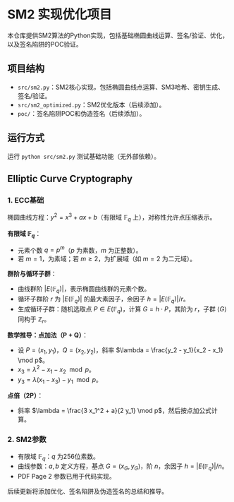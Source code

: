 # SM2 实现优化项目

本仓库提供SM2算法的Python实现，包括基础椭圆曲线运算、签名/验证、优化，以及签名陷阱的POC验证。

## 项目结构
- `src/sm2.py`：SM2核心实现，包括椭圆曲线点运算、SM3哈希、密钥生成、签名/验证。
- `src/sm2_optimized.py`：SM2优化版本（后续添加）。
- `poc/`：签名陷阱POC和伪造签名（后续添加）。

## 运行方式
运行 `python src/sm2.py` 测试基础功能（无外部依赖）。

## Elliptic Curve Cryptography

### 1. ECC基础
椭圆曲线方程：$y^2 = x^3 + a x + b$（有限域 $\mathbb{F}_q$ 上），对称性允许点压缩表示。

**有限域 $\mathbb{F}_q$**：
- 元素个数 $q = p^m$（$p$ 为素数，$m$ 为正整数）。
- 若 $m = 1$，为素域；若 $m \geq 2$，为扩展域（如 $m = 2$ 为二元域）。

**群阶与循环子群**：
- 曲线群阶 $|E(\mathbb{F}_q)|$，表示椭圆曲线群的元素个数。
- 循环子群阶 $r$ 为 $|E(\mathbb{F}_q)|$ 的最大素因子，余因子 $h = |E(\mathbb{F}_q)| / r$。
- 生成循环子群：随机选取点 $P \in E(\mathbb{F}_q)$，计算 $G = h \cdot P$，其阶为 $r$，子群 $\langle G \rangle$ 同构于 $\mathbb{Z}_r$。

**数学推导：点加法（P + Q）**：
- 设 $P = (x_1, y_1)$，$Q = (x_2, y_2)$，斜率 $\lambda = \frac{y_2 - y_1}{x_2 - x_1} \mod p$。
- $x_3 = \lambda^2 - x_1 - x_2 \mod p$。
- $y_3 = \lambda (x_1 - x_3) - y_1 \mod p$。

**点倍（2P）**：
- 斜率 $\lambda = \frac{3 x_1^2 + a}{2 y_1} \mod p$，然后按点加公式计算。

### 2. SM2参数
- 有限域 $\mathbb{F}_q$：$q$ 为256位素数。
- 曲线参数：$a, b$ 定义方程，基点 $G = (x_G, y_G)$，阶 $n$，余因子 $h = |E(\mathbb{F}_q)| / n$。
- PDF Page 2 参数已用于代码实现。

后续更新将添加优化、签名陷阱及伪造签名的总结和推导。
